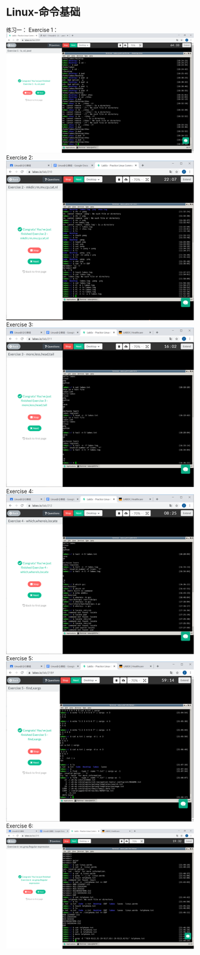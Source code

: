 # Linux-命令基础
练习一：
      Exercise 1：
      ![image](https://github.com/yzq327/Linux-/blob/master/exercise1.png)
      Exercise 2:
      ![image](https://github.com/yzq327/Linux-/blob/master/exercise2.png)
      Exercise 3:
      ![image](https://github.com/yzq327/Linux-/blob/master/exercise3.png)
      Exercise 4:
      ![image](https://github.com/yzq327/Linux-/blob/master/exercise4.png)
      Exercise 5:
      ![image](https://github.com/yzq327/Linux-/blob/master/exercise5.png)
      Exercise 6:
      ![image](https://github.com/yzq327/Linux-/blob/master/exercise6.png)
